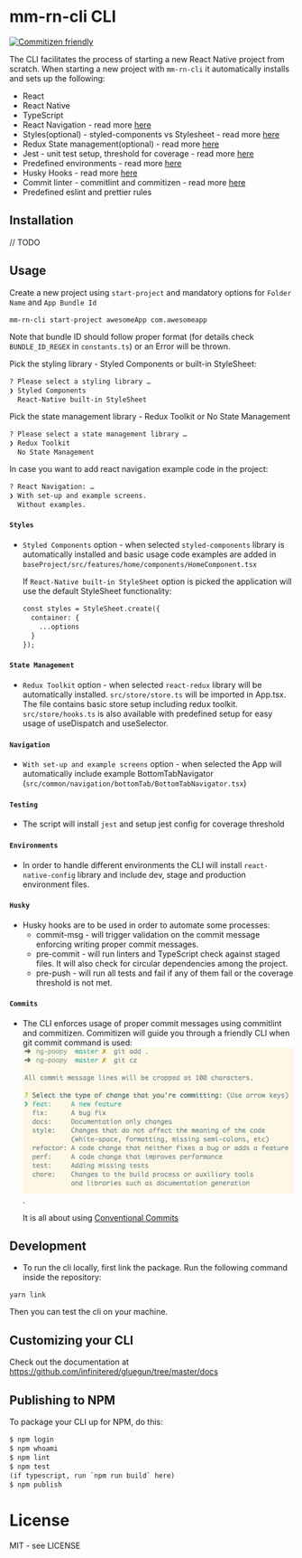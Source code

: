 # mm-rn-cli CLI
[![Commitizen friendly](https://img.shields.io/badge/commitizen-friendly-brightgreen.svg)](http://commitizen.github.io/cz-cli/)

The CLI facilitates the process of starting a new React Native project from scratch.
When starting a new project with `mm-rn-cli` it automatically installs and sets up the following:
- React
- React Native
- TypeScript
- React Navigation - read more [here](#navigation)
- Styles(optional) - styled-components vs Stylesheet - read more [here](#styles)
- Redux State management(optional) - read more [here](#statemanagement)
- Jest - unit test setup, threshold for coverage - read more [here](#testing)
- Predefined environments - read more [here](#environments)
- Husky Hooks - read more [here](#husky)
- Commit linter - commitlint and commitizen - read more [here](#commits)
- Predefined eslint and prettier rules

## Installation
// TODO

## Usage
Create a new project using `start-project` and mandatory options for `Folder Name` and `App Bundle Id`

```
mm-rn-cli start-project awesomeApp com.awesomeapp
```
Note that bundle ID should follow proper format (for details check `BUNDLE_ID_REGEX` in `constants.ts`) or an Error will be thrown.

Pick the styling library - Styled Components or built-in StyleSheet:
```
? Please select a styling library … 
❯ Styled Components
  React-Native built-in StyleSheet
```

Pick the state management library - Redux Toolkit or No State Management
```
? Please select a state management library … 
❯ Redux Toolkit
  No State Management
```

In case you want to add react navigation example code in the project:
```
? React Navigation: … 
❯ With set-up and example screens.
  Without examples.
```


#### `Styles`
- `Styled Components` option - when selected `styled-components` library is automatically installed and 
  basic usage code examples are added in `baseProject/src/features/home/components/HomeComponent.tsx`
  
  If `React-Native built-in StyleSheet` option is picked the application will use the default StyleSheet functionality:
  ```
  const styles = StyleSheet.create({
    container: {
      ...options
    }
  });
  ```

#### `State Management`
- `Redux Toolkit` option - when selected `react-redux` library will be automatically installed. 
  `src/store/store.ts` will be imported in App.tsx. The file contains basic store setup including redux toolkit.
  `src/store/hooks.ts` is also available with predefined setup for easy usage of useDispatch and useSelector.
  
#### `Navigation`
- `With set-up and example screens` option - when selected the App will automatically include example BottomTabNavigator 
  (`src/common/navigation/bottomTab/BottomTabNavigator.tsx`)


#### `Testing`
- The script will install `jest` and setup jest config for coverage threshold

#### `Environments`
- In order to handle different environments the CLI will install `react-native-config` library and include dev, stage and production environment files.

#### `Husky`
- Husky hooks are to be used in order to automate some processes:
  - commit-msg - will trigger validation on the commit message enforcing writing proper commit messages.
  - pre-commit - will run linters and TypeScript check against staged files. It will also check for circular dependencies among the project.
  - pre-push - will run all tests and fail if any of them fail or the coverage threshold is not met.

#### `Commits`
- The CLI enforces usage of proper commit messages using commitlint and commitizen. Commitizen will guide you through a friendly CLI when git commit command is used:
  ![commitizen.png](assets/commitizen.png).
 
  It is all about using [Conventional Commits](https://www.conventionalcommits.org/en/v1.0.0/) 


## Development

- To run the cli locally, first link the package. Run the following command inside the repository: 

```
yarn link
```
Then you can test the cli on your machine.

## Customizing your CLI

Check out the documentation at https://github.com/infinitered/gluegun/tree/master/docs

## Publishing to NPM

To package your CLI up for NPM, do this:

```shell
$ npm login
$ npm whoami
$ npm lint
$ npm test
(if typescript, run `npm run build` here)
$ npm publish
```

# License

MIT - see LICENSE

